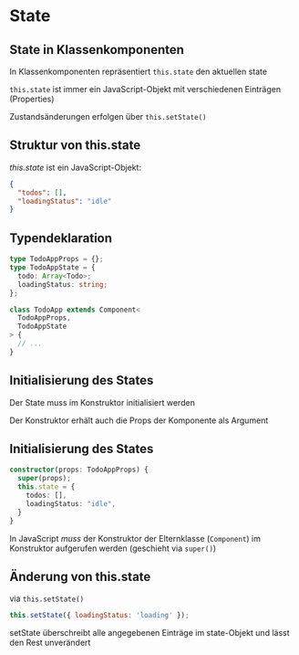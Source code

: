 # State

## State in Klassenkomponenten

In Klassenkomponenten repräsentiert `this.state` den aktuellen state

`this.state` ist immer ein JavaScript-Objekt mit verschiedenen Einträgen (Properties)

Zustandsänderungen erfolgen über `this.setState()`

## Struktur von this.state

_this.state_ ist ein JavaScript-Objekt:

```json
{
  "todos": [],
  "loadingStatus": "idle"
}
```

## Typendeklaration

```ts
type TodoAppProps = {};
type TodoAppState = {
  todo: Array<Todo>;
  loadingStatus: string;
};

class TodoApp extends Component<
  TodoAppProps,
  TodoAppState
> {
  // ...
}
```

## Initialisierung des States

Der State muss im Konstruktor initialisiert werden

Der Konstruktor erhält auch die Props der Komponente als Argument

## Initialisierung des States

```ts
constructor(props: TodoAppProps) {
  super(props);
  this.state = {
    todos: [],
    loadingStatus: "idle",
  }
}
```

In JavaScript _muss_ der Konstruktor der Elternklasse (`Component`) im Konstruktor aufgerufen werden (geschieht via `super()`)

## Änderung von this.state

via `this.setState()`

```js
this.setState({ loadingStatus: 'loading' });
```

setState überschreibt alle angegebenen Einträge im state-Objekt und lässt den Rest unverändert
